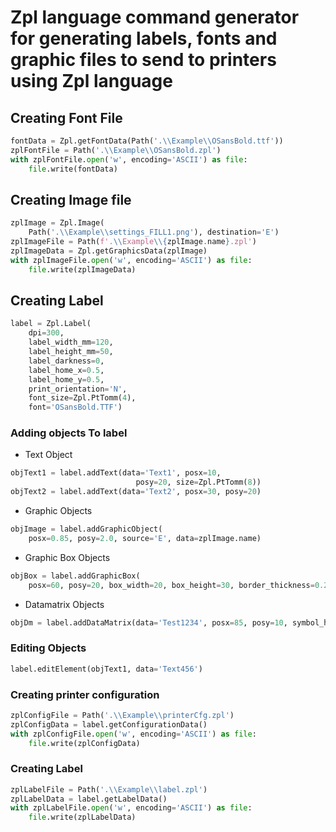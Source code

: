 # Zpl language command generator for generating labels, fonts and graphic files to send to printers using Zpl language

## Creating Font File

```py
fontData = Zpl.getFontData(Path('.\\Example\\OSansBold.ttf'))
zplFontFile = Path('.\\Example\\OSansBold.zpl')
with zplFontFile.open('w', encoding='ASCII') as file:
    file.write(fontData)
```

## Creating Image file

```py
zplImage = Zpl.Image(
    Path('.\\Example\\settings_FILL1.png'), destination='E')
zplImageFile = Path(f'.\\Example\\{zplImage.name}.zpl')
zplImageData = Zpl.getGraphicsData(zplImage)
with zplImageFile.open('w', encoding='ASCII') as file:
    file.write(zplImageData)
```

## Creating Label

```py
label = Zpl.Label(
    dpi=300,
    label_width_mm=120,
    label_height_mm=50,
    label_darkness=0,
    label_home_x=0.5,
    label_home_y=0.5,
    print_orientation='N',
    font_size=Zpl.PtTomm(4),
    font='OSansBold.TTF')
```

### Adding objects To label
- Text Object
```py
objText1 = label.addText(data='Text1', posx=10,
                            posy=20, size=Zpl.PtTomm(8))
objText2 = label.addText(data='Text2', posx=30, posy=20)
```
- Graphic Objects
```py
objImage = label.addGraphicObject(
    posx=0.85, posy=2.0, source='E', data=zplImage.name)
```
- Graphic Box Objects
```py
objBox = label.addGraphicBox(
    posx=60, posy=20, box_width=20, box_height=30, border_thickness=0.25)
```
- Datamatrix Objects
```py
objDm = label.addDataMatrix(data='Test1234', posx=85, posy=10, symbol_height=4, columns=40, rows=40)
```
### Editing Objects
```py
label.editElement(objText1, data='Text456')
```
### Creating printer configuration
```py
zplConfigFile = Path('.\\Example\\printerCfg.zpl')
zplConfigData = label.getConfigurationData()
with zplConfigFile.open('w', encoding='ASCII') as file:
    file.write(zplConfigData)
```
### Creating Label
```py
zplLabelFile = Path('.\\Example\\label.zpl')
zplLabelData = label.getLabelData()
with zplLabelFile.open('w', encoding='ASCII') as file:
    file.write(zplLabelData)
```